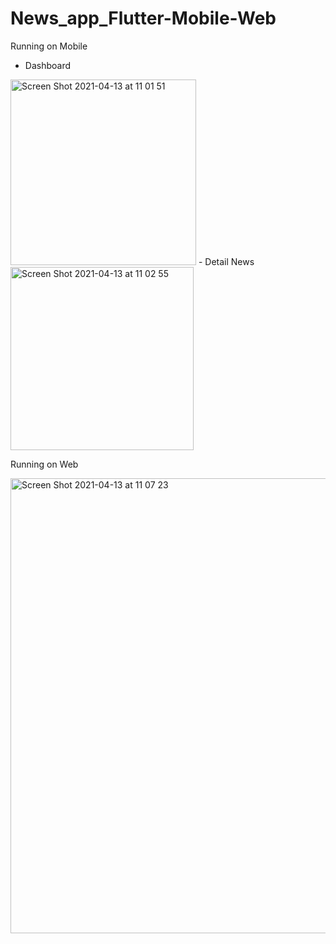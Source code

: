 # News_app_Flutter-Mobile-Web
Running on Mobile
- Dashboard
<img width="297" alt="Screen Shot 2021-04-13 at 11 01 51" src="https://user-images.githubusercontent.com/18082857/114495879-14c60700-9c49-11eb-8a1f-ee6042eda3f9.png">
- Detail News
<img width="293" alt="Screen Shot 2021-04-13 at 11 02 55" src="https://user-images.githubusercontent.com/18082857/114495960-39ba7a00-9c49-11eb-9b9d-097b542231d0.png">

Running on Web

<img width="728" alt="Screen Shot 2021-04-13 at 11 07 23" src="https://user-images.githubusercontent.com/18082857/114496068-64a4ce00-9c49-11eb-8257-3e2772c87ce0.png">
